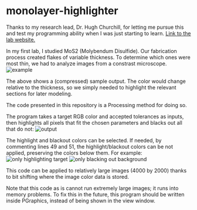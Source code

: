 # monolayer-highlighter

Thanks to my research lead, Dr. Hugh Churchill, for letting me pursue this and test my programming ability when I was just starting to learn. [Link to the lab website.](http://churchill-lab.com/)

In my first lab, I studied MoS2 (Molybendum Disulfide). Our fabrication process created flakes of variable thickness. To determine which ones were most thin, we had to analyze images from a constrast microscope.
![example](http://i.imgur.com/tJCGvRs.jpg)

The above shows a (compressed) sample output. The color would change relative to the thickness, so we simply needed to highlight the relevant sections for later modeling.

The code presented in this repository is a Processing method for doing so.

The program takes a target RGB color and accepted tolerances as inputs, then highlights all pixels that fit the chosen parameters and blacks out all that do not:
![output](http://i.imgur.com/CKpkzH3.jpg)

The highlight and blackout colors can be selected. If needed, by commenting lines 49 and 51, the highlight/blackout colors can be not applied, preserving the colors below them. For example:
![only highlighting target](http://i.imgur.com/k0TjECz.jpg)
![only blacking out background](http://i.imgur.com/uiuRLb8.jpg)

This code can be applied to relatively large images (4000 by 2000) thanks to bit shifting where the image color data is stored.

Note that this code as is cannot run extremely large images; it runs into memory problems. To fix this in the future, this program should be written inside PGraphics, instead of being shown in the view window.
